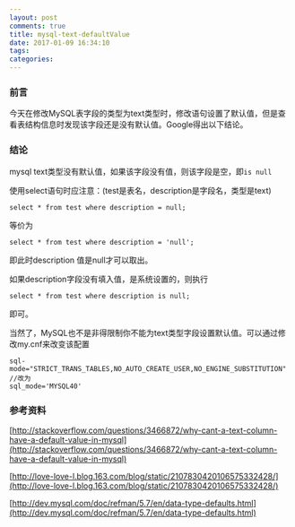 ```yaml
---
layout: post
comments: true
title: mysql-text-defaultValue
date: 2017-01-09 16:34:10
tags:
categories:
---
```


### 前言

今天在修改MySQL表字段的类型为text类型时，修改语句设置了默认值，但是查看表结构信息时发现该字段还是没有默认值。Google得出以下结论。

<!-- more -->

### 结论

mysql text类型没有默认值，如果该字段没有值，则该字段是空，即`is null`

使用select语句时应注意：(test是表名，description是字段名，类型是text) 

    select * from test where description = null;   
    
等价为 

    select * from test where description = 'null'; 

即此时description 值是null才可以取出。 

如果description字段没有填入值，是系统设置的，则执行 

    select * from test where description is null;

即可。

当然了，MySQL也不是非得限制你不能为text类型字段设置默认值。可以通过修改my.cnf来改变该配置

    sql-mode="STRICT_TRANS_TABLES,NO_AUTO_CREATE_USER,NO_ENGINE_SUBSTITUTION"
    //改为
    sql_mode='MYSQL40'
    
    
### 参考资料

[http://stackoverflow.com/questions/3466872/why-cant-a-text-column-have-a-default-value-in-mysql](http://stackoverflow.com/questions/3466872/why-cant-a-text-column-have-a-default-value-in-mysql)

[http://love-love-l.blog.163.com/blog/static/2107830420106575332428/](http://love-love-l.blog.163.com/blog/static/2107830420106575332428/)

[http://dev.mysql.com/doc/refman/5.7/en/data-type-defaults.html](http://dev.mysql.com/doc/refman/5.7/en/data-type-defaults.html)
    


